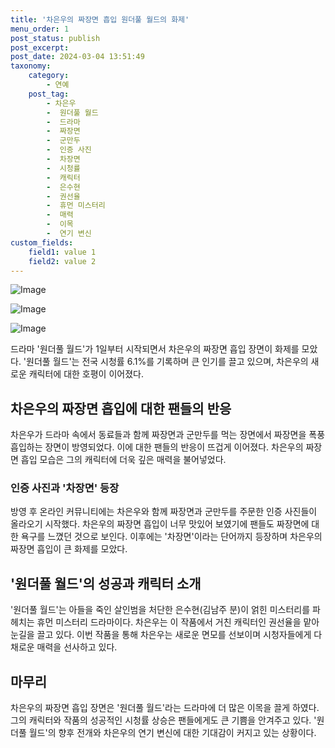 ```yaml
---
title: '차은우의 짜장면 흡입 원더풀 월드의 화제'
menu_order: 1
post_status: publish
post_excerpt: 
post_date: 2024-03-04 13:51:49
taxonomy:
    category:
        - 연예
    post_tag:
        - 차은우
        -  원더풀 월드
        -  드라마
        -  짜장면
        -  군만두
        -  인증 사진
        -  차장면
        -  시청률
        -  캐릭터
        -  은수현
        -  권선율
        -  휴먼 미스터리
        -  매력
        -  이목
        -  연기 변신
custom_fields:
    field1: value 1
    field2: value 2
---
```


![Image](https://ssl.pstatic.net/mimgnews/image/076/2024/03/04/2024030401000158500012641_20240304075201949.jpg?type=w540)

![Image](https://mimgnews.pstatic.net/image/076/2024/03/04/2024030401000158500012642_20240304075201953.jpg?type=w540)

![Image](https://ssl.pstatic.net/mimgnews/image/076/2024/03/04/2024030401000158500012643_20240304075201957.jpg?type=w540)

드라마 '원더풀 월드'가 1일부터 시작되면서 차은우의 짜장면 흡입 장면이 화제를 모았다. '원더풀 월드'는 전국 시청률 6.1%를 기록하며 큰 인기를 끌고 있으며, 차은우의 새로운 캐릭터에 대한 호평이 이어졌다. 
## 차은우의 짜장면 흡입에 대한 팬들의 반응
차은우가 드라마 속에서 동료들과 함께 짜장면과 군만두를 먹는 장면에서 짜장면을 폭풍 흡입하는 장면이 방영되었다. 이에 대한 팬들의 반응이 뜨겁게 이어졌다. 차은우의 짜장면 흡입 모습은 그의 캐릭터에 더욱 깊은 매력을 불어넣었다.
### 인증 사진과 '차장면' 등장
방영 후 온라인 커뮤니티에는 차은우와 함께 짜장면과 군만두를 주문한 인증 사진들이 올라오기 시작했다. 차은우의 짜장면 흡입이 너무 맛있어 보였기에 팬들도 짜장면에 대한 욕구를 느꼈던 것으로 보인다. 이후에는 '차장면'이라는 단어까지 등장하며 차은우의 짜장면 흡입이 큰 화제를 모았다.
## '원더풀 월드'의 성공과 캐릭터 소개
'원더풀 월드'는 아들을 죽인 살인범을 처단한 은수현(김남주 분)이 얽힌 미스터리를 파헤치는 휴먼 미스터리 드라마이다. 차은우는 이 작품에서 거친 캐릭터인 권선율을 맡아 눈길을 끌고 있다. 이번 작품을 통해 차은우는 새로운 면모를 선보이며 시청자들에게 다채로운 매력을 선사하고 있다.
## 마무리
차은우의 짜장면 흡입 장면은 '원더풀 월드'라는 드라마에 더 많은 이목을 끌게 하였다. 그의 캐릭터와 작품의 성공적인 시청률 상승은 팬들에게도 큰 기쁨을 안겨주고 있다. '원더풀 월드'의 향후 전개와 차은우의 연기 변신에 대한 기대감이 커지고 있는 상황이다.
